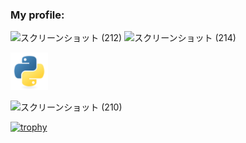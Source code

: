 <h3 align="left">My profile:</h3>



![スクリーンショット (212)](https://user-images.githubusercontent.com/92770947/197527519-0f47b753-afd4-49fe-8eb5-6c09634587ce.png)
![スクリーンショット (214)](https://user-images.githubusercontent.com/92770947/197527546-d8cb2fcc-e55e-4564-b067-268a803f9631.png)

<p align="left"> <a href="https://www.python.org" target="_blank" rel="noreferrer"> <img src="https://raw.githubusercontent.com/devicons/devicon/master/icons/python/python-original.svg" alt="python" width="60" height="60"/> </a> </p>

![スクリーンショット (210)](https://user-images.githubusercontent.com/92770947/197472660-ada8e9e7-0f59-4b91-9d8f-c849f4b4d456.png)

[![trophy](https://github-profile-trophy.vercel.app/?username=Itagaki-Kota)](https://github.com/Itagaki-Kota/github-profile-trophy)

<!--
**Itagaki-Kota/Itagaki-Kota** is a ✨ _special_ ✨ repository because its `README.md` (this file) appears on your GitHub profile.

Here are some ideas to get you started:

- 🔭 I’m currently working on ...
- 🌱 I’m currently learning ...
- 👯 I’m looking to collaborate on ...
- 🤔 I’m looking for help with ...
- 💬 Ask me about ...
- 📫 How to reach me: ...
- 😄 Pronouns: ...
- ⚡ Fun fact: ...
-->
